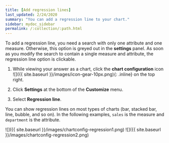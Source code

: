 ```yaml
---
title: [Add regression lines]
last_updated: 2/24/2020
summary: "You can add a regression line to your chart."
sidebar: mydoc_sidebar
permalink: /:collection/:path.html
---
```

To add a regression line, you need a search with only one attribute and one measure. Otherwise, this option is greyed out in the **settings** panel. As soon as you modify the search to contain a single measure and attribute, the regression line option is clickable.

1. While viewing your answer as a chart, click the **chart configuration** icon ![]({{ site.baseurl }}/images/icon-gear-10px.png){: .inline} on the top right.

2. Click **Settings** at the bottom of the **Customize** menu.

2. Select **Regression line**.

  You can show regression lines on most types of charts (bar, stacked bar, line,
  bubble, and so on). In the following examples, `sales` is the measure and `department` is
  the attribute.

  ![]({{ site.baseurl }}/images/chartconfig-regression1.png)
  ![]({{ site.baseurl }}/images/chartconfig-regression2.png)
